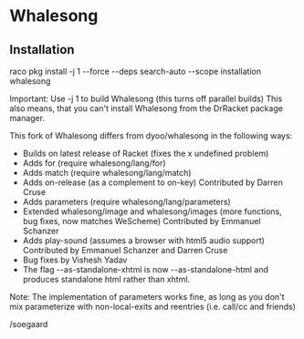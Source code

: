 Whalesong
=========

Installation
------------

raco pkg install -j 1 --force --deps search-auto --scope installation whalesong

Important: Use -j 1 to build Whalesong (this turns off parallel builds)
           This also means, that you can't install Whalesong from the DrRacket package manager.

This fork of Whalesong differs from dyoo/whalesong in the following ways:

  * Builds on latest release of Racket
    (fixes the x undefined problem)
  * Adds for
    (require whalesong/lang/for)
  * Adds match
    (require whalesong/lang/match)
  * Adds on-release
    (as a complement to on-key)
    Contributed by Darren Cruse
  * Adds parameters
    (require whalesong/lang/parameters)
  * Extended whalesong/image and whalesong/images
    (more functions, bug fixes, now matches WeScheme)
    Contributed by Emmanuel Schanzer
  * Adds play-sound
    (assumes a browser with html5 audio support)
    Contributed by Emmanuel Schanzer and Darren Cruse
  * Bug fixes by Vishesh Yadav
  * The flag --as-standalone-xhtml is now --as-standalone-html
    and produces standalone html rather than xhtml.

Note: The implementation of parameters works fine,
      as long as you don't mix parameterize with non-local-exits
      and reentries (i.e. call/cc and friends)
      
/soegaard
